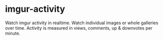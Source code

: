 # imgur-activity
Watch imgur activity in realtime. Watch individual images or whole galleries over time. Activity is measured in views, comments, up &amp; downvotes per minute.
